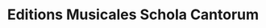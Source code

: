 ---
title: "Editions Musicales Schola Cantorum"
url: /neuchatel/editions-musicales-schola-cantorum/
shop: Bücher
---